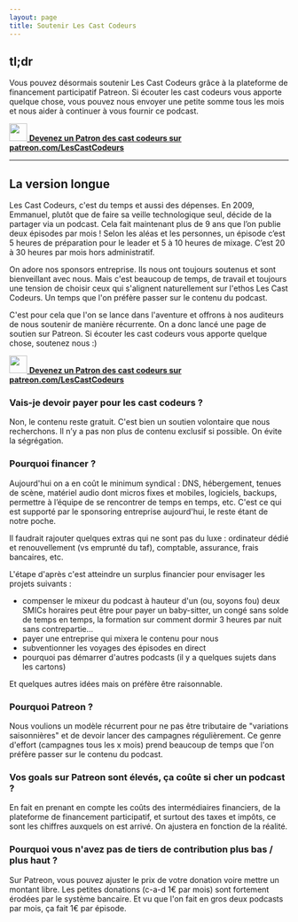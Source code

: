 ```yaml
---
layout: page
title: Soutenir Les Cast Codeurs
---
```


## tl;dr

Vous pouvez désormais soutenir Les Cast Codeurs grâce à la plateforme de financement participatif Patreon.
Si écouter les cast codeurs vous apporte quelque chose,
vous pouvez nous envoyer une petite somme tous les mois et nous aider à continuer à vous fournir ce podcast.

[<img width="32px" height="32px" src="{% link /images/services/patreon.png %}" /> **Devenez un Patron des cast codeurs sur patreon.com/LesCastCodeurs**](https://www.patreon.com/LesCastCodeurs)

***

## La version longue

Les Cast Codeurs, c'est du temps et aussi des dépenses.
En 2009, Emmanuel, plutôt que de faire sa veille technologique seul, décide de la partager via un podcast. Cela fait maintenant plus de 9 ans que l’on publie deux épisodes par mois ! Selon les aléas et les personnes, un épisode c’est 5 heures de préparation pour le leader et 5 à 10 heures de mixage. C’est 20 à 30 heures par mois hors administratif.

On adore nos sponsors entreprise. Ils nous ont toujours soutenus et sont bienveillant avec nous. Mais c'est beaucoup de temps, de travail et toujours une tension de choisir ceux qui s'alignent naturellement sur l'ethos Les Cast Codeurs. Un temps que l'on préfère passer sur le contenu du podcast.

C'est pour cela que l'on se lance dans l'aventure et offrons à nos auditeurs de nous soutenir de manière récurrente. On a donc lancé une page de soutien sur Patreon. Si écouter les cast codeurs vous apporte quelque chose, soutenez nous :)

[<img width="32px" height="32px" src="{% link /images/services/patreon.png %}" /> **Devenez un Patron des cast codeurs sur patreon.com/LesCastCodeurs**](https://www.patreon.com/LesCastCodeurs)

### Vais-je devoir payer pour les cast codeurs ?

Non, le contenu reste gratuit. C'est bien un soutien volontaire que nous recherchons. Il n’y a pas non plus de contenu exclusif si possible. On évite la ségrégation.

### Pourquoi financer ?

Aujourd'hui on a en coût le minimum syndical : DNS, hébergement, tenues de scène, matériel audio dont micros fixes et mobiles, logiciels, backups, permettre à l’équipe de se rencontrer de temps en temps, etc. C'est ce qui est supporté par le sponsoring entreprise aujourd'hui, le reste étant de notre poche.

Il faudrait rajouter quelques extras qui ne sont pas du luxe : ordinateur dédié et renouvellement (vs emprunté du taf), comptable, assurance, frais bancaires, etc.

L'étape d'après c'est atteindre un surplus financier pour envisager les projets suivants :

* compenser le mixeur du podcast à hauteur d'un (ou, soyons fou) deux SMICs horaires peut être pour payer un baby-sitter, un congé sans solde de temps en temps, la formation sur comment dormir 3 heures par nuit sans contrepartie...
* payer une entreprise qui mixera le contenu pour nous
* subventionner les voyages des épisodes en direct
* pourquoi pas démarrer d'autres podcasts (il y a quelques sujets dans les cartons)

Et quelques autres idées mais on préfère être raisonnable.

### Pourquoi Patreon ?

Nous voulions un modèle récurrent pour ne pas être tributaire de "variations saisonnières" et de devoir lancer des campagnes régulièrement. Ce genre d'effort (campagnes tous les x mois) prend beaucoup de temps que l'on préfère passer sur le contenu du podcast.

### Vos goals sur Patreon sont élevés, ça coûte si cher un podcast ?

En fait en prenant en compte les coûts des intermédiaires financiers, de la plateforme de financement participatif, et surtout des taxes et impôts, ce sont les chiffres auxquels on est arrivé.
On ajustera en fonction de la réalité.

### Pourquoi vous n'avez pas de tiers de contribution plus bas / plus haut ?

Sur Patreon, vous pouvez ajuster le prix de votre donation voire mettre un montant libre. 
Les petites donations (c-a-d 1€  par mois) sont fortement érodées par le système bancaire.
Et vu que l'on fait en gros deux podcasts par mois, ça fait 1€ par épisode.
